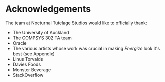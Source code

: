 # Acknowledgements

The team at Nocturnal Tutelage Studios would like to officially thank:
* The University of Auckland
* The COMPSYS 302 TA team
* Oracle
* The various artists whose work was crucial in making *Energize* look it's best (see Appendix)
* Linus Torvalds
* Davies Foods
* Monster Beverage
* StackOverflow